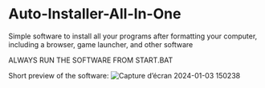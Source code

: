 # Auto-Installer-All-In-One
Simple software to install all your programs after formatting your computer, including a browser, game launcher, and other software

ALWAYS RUN THE SOFTWARE FROM START.BAT

Short preview of the software:
![Capture d’écran 2024-01-03 150238](https://github.com/freeman649/Auto-Installer-All-In-One/assets/108530916/85993c56-846e-4e0c-9786-064ea12b6cd7)
